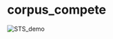 # corpus_compete

![STS_demo](https://user-images.githubusercontent.com/73874591/201269490-158b73f7-85c5-4c41-a39f-0a6099ce4c4d.gif)